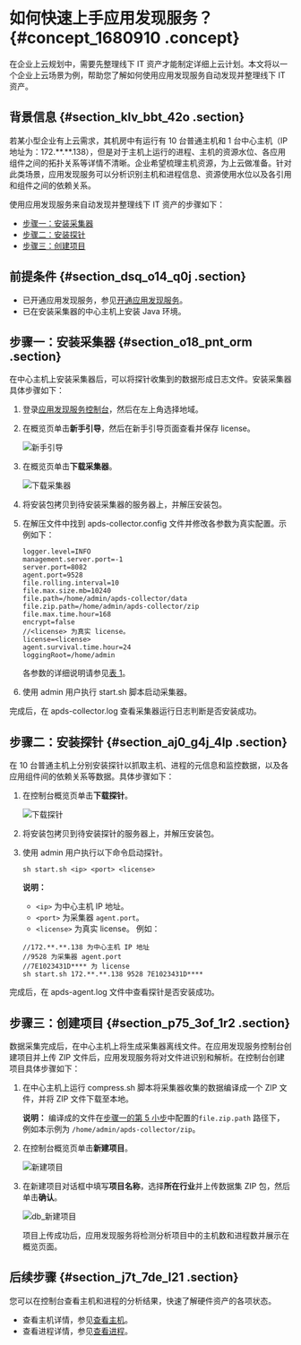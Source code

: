 # 如何快速上手应用发现服务？ {#concept_1680910 .concept}

在企业上云规划中，需要先整理线下 IT 资产才能制定详细上云计划。本文将以一个企业上云场景为例，帮助您了解如何使用应用发现服务自动发现并整理线下 IT 资产。

## 背景信息 {#section_klv_bbt_42o .section}

若某小型企业有上云需求，其机房中有运行有 10 台普通主机和 1 台中心主机（IP 地址为：172.\*\*.\*\*.138），但是对于主机上运行的进程、主机的资源水位、各应用组件之间的拓扑关系等详情不清晰。企业希望梳理主机资源，为上云做准备。针对此类场景，应用发现服务可以分析识别主机和进程信息、资源使用水位以及各引用和组件之间的依赖关系。

使用应用发现服务来自动发现并整理线下 IT 资产的步骤如下：

-   [步骤一：安装采集器](#section_o18_pnt_orm)
-   [步骤二：安装探针](#section_aj0_g4j_4lp)
-   [步骤三：创建项目](#section_p75_3of_1r2)

## 前提条件 {#section_dsq_o14_q0j .section}

-   已开通应用发现服务，参见[开通应用发现服务](cn.zh-CN/快速入门/开通应用发现服务.md#)。
-   已在安装采集器的中心主机上安装 Java 环境。

## 步骤一：安装采集器 {#section_o18_pnt_orm .section}

在中心主机上安装采集器后，可以将探针收集到的数据形成日志文件。安装采集器具体步骤如下：

1.  登录[应用发现服务控制台](https://apds.console.aliyun.com)，然后在左上角选择地域。
2.  在概览页单击**新手引导**，然后在新手引导页面查看并保存 license。

    ![新手引导](http://static-aliyun-doc.oss-cn-hangzhou.aliyuncs.com/assets/img/1332370/156708140456979_zh-CN.png)

3.  在概览页单击**下载采集器**。

    ![下载采集器](http://static-aliyun-doc.oss-cn-hangzhou.aliyuncs.com/assets/img/1332370/156708140456973_zh-CN.png)

4.  将安装包拷贝到待安装采集器的服务器上，并解压安装包。
5.  在解压文件中找到 apds-collector.config 文件并修改各参数为真实配置。示例如下：

    ``` {#codeblock_ysy_7p2_o0o}
    logger.level=INFO
    management.server.port=-1
    server.port=8082
    agent.port=9528
    file.rolling.interval=10
    file.max.size.mb=10240
    file.path=/home/admin/apds-collector/data
    file.zip.path=/home/admin/apds-collector/zip
    file.max.time.hour=168
    encrypt=false
    //<license> 为真实 license。
    license=<license>
    agent.survival.time.hour=24
    loggingRoot=/home/admin
    ```

    各参数的详细说明请参见[表 1](../../../../cn.zh-CN/操作指南/准备工作/安装采集器.md#table_ldn_rvz_z5q)。

6.  使用 admin 用户执行 start.sh 脚本启动采集器。

完成后，在 apds-collector.log 查看采集器运行日志判断是否安装成功。

## 步骤二：安装探针 {#section_aj0_g4j_4lp .section}

在 10 台普通主机上分别安装探针以抓取主机、进程的元信息和监控数据，以及各应用组件间的依赖关系等数据。具体步骤如下：

1.  在控制台概览页单击**下载探针**。

    ![下载探针](http://static-aliyun-doc.oss-cn-hangzhou.aliyuncs.com/assets/img/1332370/156708140556980_zh-CN.png)

2.  将安装包拷贝到待安装探针的服务器上，并解压安装包。
3.  使用 admin 用户执行以下命令启动探针。

    ``` {#codeblock_ivo_2ip_8af}
    sh start.sh <ip> <port> <license>
    ```

    **说明：** 

    -   `<ip>` 为中心主机 IP 地址。
    -   `<port>` 为采集器 `agent.port`。
    -   `<license>` 为真实 license。
    例如：

    ``` {#codeblock_yun_53k_axy}
    //172.**.**.138 为中心主机 IP 地址
    //9528 为采集器 agent.port
    //7E1023431D**** 为 license
    sh start.sh 172.**.**.138 9528 7E1023431D****
    ```


完成后，在 apds-agent.log 文件中查看探针是否安装成功。

## 步骤三：创建项目 {#section_p75_3of_1r2 .section}

数据采集完成后，在中心主机上将生成采集器离线文件。在应用发现服务控制台创建项目并上传 ZIP 文件后，应用发现服务将对文件进识别和解析。在控制台创建项目具体步骤如下：

1.  在中心主机上运行 compress.sh 脚本将采集器收集的数据编译成一个 ZIP 文件，并将 ZIP 文件下载至本地。

    **说明：** 编译成的文件在[步骤一的第 5 小步](#config)中配置的`file.zip.path` 路径下，例如本示例为 `/home/admin/apds-collector/zip`。

2.  在控制台概览页单击**新建项目**。

    ![新建项目](http://static-aliyun-doc.oss-cn-hangzhou.aliyuncs.com/assets/img/1332370/156708140556983_zh-CN.png)

3.  在新建项目对话框中填写**项目名称**，选择**所在行业**并上传数据集 ZIP 包，然后单击**确认**。

    ![db_新建项目](http://static-aliyun-doc.oss-cn-hangzhou.aliyuncs.com/assets/img/1332370/156708140556985_zh-CN.png)

    项目上传成功后，应用发现服务将检测分析项目中的主机数和进程数并展示在概览页面。


## 后续步骤 {#section_j7t_7de_l21 .section}

您可以在控制台查看主机和进程的分析结果，快速了解硬件资产的各项状态。

-   查看主机详情，参见[查看主机](../../../../cn.zh-CN/操作指南/控制台指南/查看主机.md#)。
-   查看进程详情，参见[查看进程](../../../../cn.zh-CN/操作指南/控制台指南/查看进程.md#)。

